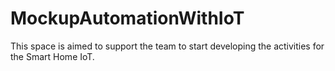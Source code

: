 # MockupAutomationWithIoT
This space is aimed to support the team to start developing the activities for the Smart Home IoT.
